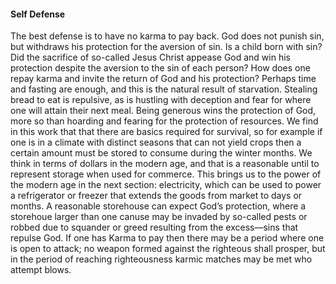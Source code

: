 #### Self Defense

The best defense is to have no karma to pay back. God does not punish sin, but withdraws his 
protection for the aversion of sin. Is a child born with sin? Did the sacrifice of so-called Jesus Christ 
appease God and win his protection despite the aversion to the sin of each person? How does one 
repay karma and invite the return of God and his protection? Perhaps time and fasting are enough, 
and this is the natural result of starvation. Stealing bread to eat is repulsive, as is hustling with 
deception and fear for where one will attain their next meal. Being generous wins the protection of 
God, more so than hoarding and fearing for the protection of resources. We find in this work that 
that there are basics required for survival, so for example if one is in a climate with distinct seasons 
that can not yield crops then a certain amount must be stored to consume during the winter months. 
We think in terms of dollars in the modern age, and that is a reasonable until to represent storage 
when used for commerce. This brings us to the power of the modern age in the next section: 
electricity, which can be used to power a refrigerator or freezer that extends the goods from market 
to days or months. A reasonable storehouse can expect God’s protection, where a storehoue larger 
than one canuse may be invaded by so-called pests or robbed due to squander or greed resulting 
from the excess—sins that repulse God.
If one has Karma to pay then there may be a period where one is open to attack; no weapon formed 
against the righteous shall prosper, but in the period of reaching righteousness karmic matches may 
be met who attempt blows.
